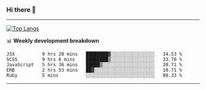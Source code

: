 ### Hi there 👋

-------
[![Top Langs](https://github-readme-stats.vercel.app/api/top-langs/?username=ashish-r)](https://github.com/anuraghazra/github-readme-stats)

📊 **Weekly development breakdown**
<!--START_SECTION:waka-->
```text
JSX          9 hrs 20 mins   ████████▓░░░░░░░░░░░░░░░░   34.53 % 
SCSS         9 hrs 6 mins    ████████▒░░░░░░░░░░░░░░░░   33.70 % 
JavaScript   5 hrs 36 mins   █████▒░░░░░░░░░░░░░░░░░░░   20.71 % 
ERB          2 hrs 53 mins   ██▓░░░░░░░░░░░░░░░░░░░░░░   10.71 % 
Ruby         5 mins          ░░░░░░░░░░░░░░░░░░░░░░░░░   00.33 % 
```
<!--END_SECTION:waka-->
-------

<!--
**ashish-r/ashish-r** is a ✨ _special_ ✨ repository because its `README.md` (this file) appears on your GitHub profile.

Here are some ideas to get you started:

- 🔭 I’m currently working on ...
- 🌱 I’m currently learning ...
- 👯 I’m looking to collaborate on ...
- 🤔 I’m looking for help with ...
- 💬 Ask me about ...
- 📫 How to reach me: ...
- 😄 Pronouns: ...
- ⚡ Fun fact: ...
-->
